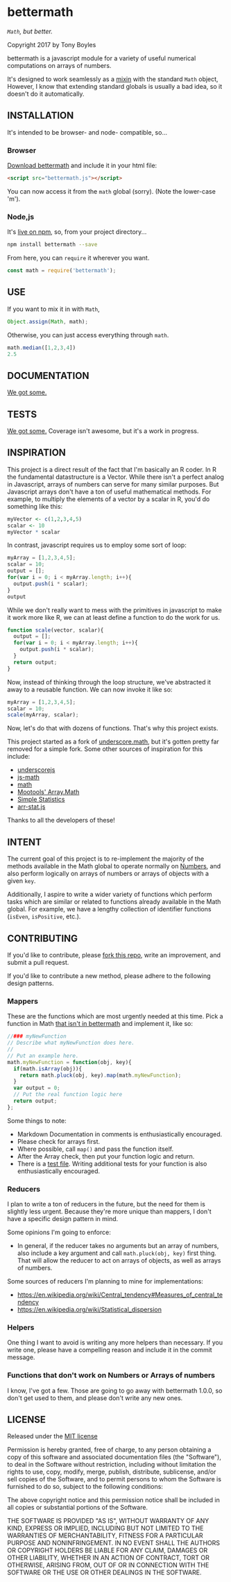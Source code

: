 # bettermath

*`Math`, but better.*

Copyright 2017 by Tony Boyles

bettermath is a javascript module for a variety of useful numerical computations on arrays of numbers.

It's designed to work seamlessly as a [mixin](https://en.wikipedia.org/wiki/Mixin) with the standard `Math` object, However, I know that extending standard globals is usually a bad idea, so it doesn't do it automatically.

## INSTALLATION

It's intended to be browser- and node- compatible, so...

### Browser

[Download bettermath](https://raw.githubusercontent.com/AABoyles/BetterMath/master/BetterMath.js) and include it in your html file:

```html
<script src="bettermath.js"></script>
```

You can now access it from the `math` global (sorry). (Note the lower-case 'm').

### Node,js

It's [live on npm](https://www.npmjs.com/package/bettermath), so, from your project directory...

```sh
npm install bettermath --save
```

From here, you can `require` it wherever you want.

```javascript
const math = require('bettermath');
```

## USE

If you want to mix it in with `Math`,

```javascript
Object.assign(Math, math);
```

Otherwise, you can just access everything through `math`.

```javascript
math.median([1,2,3,4])
2.5
```

## DOCUMENTATION

[We got some.](http://aaboyles.github.io/bettermath/docs)

## TESTS

[We got some.](http://aaboyles.github.io/bettermath/test) Coverage isn't awesome, but it's a work in progress.

## INSPIRATION

This project is a direct result of the fact that I'm basically an R coder. In R the fundamental datastructure is a Vector. While there isn't a perfect analog in Javascript, arrays of numbers can serve for many similar purposes. But Javascript arrays don't have a ton of useful mathematical methods. For example, to multiply the elements of a vector by a scalar in R, you'd do something like this:

```r
myVector <- c(1,2,3,4,5)
scalar <- 10
myVector * scalar
```
In contrast, javascript requires us to employ some sort of loop:

```javascript
myArray = [1,2,3,4,5];
scalar = 10;
output = [];
for(var i = 0; i < myArray.length; i++){
  output.push(i * scalar);
}
output
```

While we don't really want to mess with the primitives in javascript to make it work more like R, we can at least define a function to do the work for us.

```javascript
function scale(vector, scalar){
  output = [];
  for(var i = 0; i < myArray.length; i++){
    output.push(i * scalar);
  }
  return output;
}
```

Now, instead of thinking through the loop structure, we've abstracted it away to a reusable function. We can now invoke it like so:

```javascript
myArray = [1,2,3,4,5];
scalar = 10;
scale(myArray, scalar);
```

Now, let's do that with dozens of functions. That's why this project exists.

This project started as a fork of [underscore.math](https://github.com/syntagmatic/underscore.math), but it's gotten pretty far removed for a simple fork. Some other sources of inspiration for this include:

* [underscorejs](https://underscorejs.com)
* [js-math](https://github.com/kaleb/js-math)
* [math](https://github.com/danehansen/math)
* [Mootools' Array.Math]( http://mootools.net/forge/p/array_math)
* [Simple Statistics](https://github.com/simple-statistics/simple-statistics)
* [arr-stat.js](https://gist.github.com/Daniel-Hug/7273430)

Thanks to all the developers of these!

## INTENT

The current goal of this project is to re-implement the majority of the methods available in the Math global to operate normally on [Numbers](https://developer.mozilla.org/en-US/docs/Web/JavaScript/Reference/Global_Objects/Number), and also perform logically on arrays of numbers or arrays of objects with a given `key`.

Additionally, I aspire to write a wider variety of functions which perform tasks which are similar or related to functions already available in the Math global. For example, we have a lengthy collection of identifier functions (`isEven`, `isPositive`, etc.).

## CONTRIBUTING

If you'd like to contribute, please [fork this repo](https://github.com/AABoyles/bettermath), write an improvement, and submit a pull request.

If you'd like to contribute a new method, please adhere to the following design patterns.

### Mappers

These are the functions which are most urgently needed at this time. Pick a function in Math [that isn't in bettermath](https://aaboyles.github.io/bettermath/docs/todo.html) and implement it, like so:

```javascript
//### myNewFunction
// Describe what myNewFunction does here.
//
// Put an example here.
math.myNewFunction = function(obj, key){
  if(math.isArray(obj)){
    return math.pluck(obj, key).map(math.myNewFunction);
  }
  var output = 0;
  // Put the real function logic here
  return output;
};
```

Some things to note:

* Markdown Documentation in comments is enthusiastically encouraged.
* Please check for arrays first.
* Where possible, call `map()` and pass the function itself.
* After the Array check, then put your function logic and return.
* There is a [test file](https://github.com/AABoyles/bettermath/blob/master/test/tests.js). Writing additional tests for your function is also enthusiastically encouraged.

### Reducers

I plan to write a ton of reducers in the future, but the need for them is slightly less urgent. Because they're more unique than mappers, I don't have a specific design pattern in mind.

Some opinions I'm going to enforce:

* In general, if the reducer takes no arguments but an array of numbers, also include a key argument and call `math.pluck(obj, key)` first thing. That will allow the reducer to act on arrays of objects, as well as arrays of numbers.

Some sources of reducers I'm planning to mine for implementations:

* https://en.wikipedia.org/wiki/Central_tendency#Measures_of_central_tendency
* https://en.wikipedia.org/wiki/Statistical_dispersion

### Helpers

One thing I want to avoid is writing any more helpers than necessary. If you write one, please have a compelling reason and include it in the commit message.

### Functions that don't work on Numbers or Arrays of numbers

I know, I've got a few. Those are going to go away with bettermath 1.0.0, so don't get used to them, and please don't write any new ones.

## LICENSE

Released under the [MIT license](https://opensource.org/licenses/MIT)

Permission is hereby granted, free of charge, to any person obtaining a copy of this software and associated documentation files (the "Software"), to deal in the Software without restriction, including without limitation the rights to use, copy, modify, merge, publish, distribute, sublicense, and/or sell copies of the Software, and to permit persons to whom the Software is furnished to do so, subject to the following conditions:

The above copyright notice and this permission notice shall be included in all copies or substantial portions of the Software.

THE SOFTWARE IS PROVIDED "AS IS", WITHOUT WARRANTY OF ANY KIND, EXPRESS OR IMPLIED, INCLUDING BUT NOT LIMITED TO THE WARRANTIES OF MERCHANTABILITY, FITNESS FOR A PARTICULAR PURPOSE AND NONINFRINGEMENT. IN NO EVENT SHALL THE AUTHORS OR COPYRIGHT HOLDERS BE LIABLE FOR ANY CLAIM, DAMAGES OR OTHER LIABILITY, WHETHER IN AN ACTION OF CONTRACT, TORT OR OTHERWISE, ARISING FROM, OUT OF OR IN CONNECTION WITH THE SOFTWARE OR THE USE OR OTHER DEALINGS IN THE SOFTWARE.
